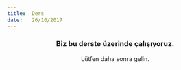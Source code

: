```yaml
---
title:  Ders
date:   26/10/2017
---
```


### <center>Biz bu derste üzerinde çalışıyoruz.</center>
<center>Lütfen daha sonra gelin.</center>